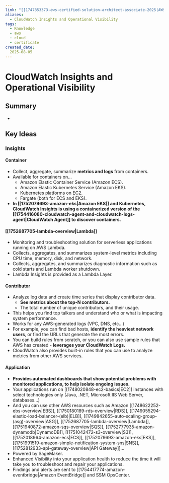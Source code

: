 ```yaml
---
link: "[[1747853373-aws-certified-solution-architect-associate-2025|AWS Certified Solution Architect Associate 2025]]"
aliases: 
  - CloudWatch Insights and Operational Visibility
tags:
  - Knowledge
  - aws
  - cloud
  - certificate
created_date:
  2025-08-05
---
```

# CloudWatch Insights and Operational Visibility
## Summary
- 

## Key Ideas
### Insights
#### Container
- Collect, aggregate, summarize **metrics and logs** from containers.
- Available for containers on...
  - Amazon Elastic Container Service (Amazon ECS).
  - Amazon Elastic Kubernetes Service (Amazon EKS).
  - Kubernetes platforms on EC2.
  - Fargate (both for ECS and EKS).
- **In [[1752079693-amazon-eks|Amazon EKS]] and Kubernetes, CloudWatch Insights is using a containerized version of the [[1754416080-cloudwatch-agent-and-cloudwatch-logs-agent|CloudWatch Agent]] to discover containers.**

#### [[1752687705-lambda-overview|Lambda]]
- Monitoring and troubleshooting solution for serverless applications running on AWS Lambda.
- Collects, aggregates, and summarizes system-level metrics including CPU time, memory, disk, and network.
- Collects, aggregates, and summarizes diagnostic information such as cold starts and Lambda worker shutdown.
- Lambda Insights is provided as a Lambda Layer.

#### Contributor
- Analyze log data and create time series that display contributor data.
  - **See metrics about the top-N contributors.**
  - The total number of unique contributors, and their usage.
- This helps you find top talkers and understand who or what is impacting system performance.
- Works for any AWS-generated logs (VPC, DNS, etc...)
- For example, you can find bad hosts, **identify the heaviest network users**, or find the URLs that generate the most errors.
- You can build rules from scratch, or you can also use sample rules that AWS has created - **leverages your CloudWatch Logs.**
- CloudWatch also provides built-in rules that you can use to analyze metrics from other AWS services.

#### Application
- **Provides automated dashboards that show potential problems with monitored applications, to help isolate ongoing issues.**
- Your applications run on [[1748020848-ec2-basics|EC2]] instances with select technologies only (Java, .NET, Microsoft IIS Web Server, databases...)
- And you can use other AWS resources such as Amazon [[1748622252-ebs-overview|EBS]], [[1750180189-rds-overview|RDS]], [[1749055294-elastic-load-balancer-(elb)|ELB]], [[1749842655-auto-scaling-group-(asg)-overview|ASG]], [[1752687705-lambda-overview|Lambda]], [[1751940872-amazon-sqs-overview|SQS]], [[1752777935-amazon-dynamodb|DynamoDB]], [[1751042472-s3-overview|S3]], [[1752018964-amazon-ecs|ECS]], [[1752079693-amazon-eks|EKS]], [[1751991519-amazon-simple-notification-system-sns|SNS]], [[1752812933-api-gateway-overview|API Gateway]]...
- Powered by SageMaker.
- Enhanced Visibility into your application health to reduce the time it will take you to troubleshoot and repair your applications.
- Findings and alerts are sent to [[1754417774-amazon-eventbridge|Amazon EventBridge]] and SSM OpsCenter.



